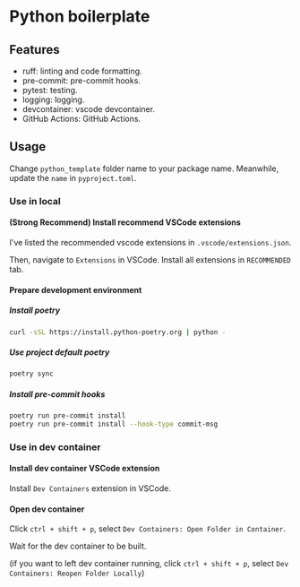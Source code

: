 # Python boilerplate

## Features
- ruff: linting and code formatting.
- pre-commit: pre-commit hooks.
- pytest: testing.
- logging: logging.
- devcontainer: vscode devcontainer.
- GitHub Actions: GitHub Actions.

## Usage

Change `python_template` folder name to your package name. Meanwhile, update the `name` in `pyproject.toml`.

### Use in local

#### (Strong Recommend) Install recommend VSCode extensions

I've listed the recommended vscode extensions in `.vscode/extensions.json`.<br>

Then, navigate to `Extensions` in VSCode. Install all extensions in `RECOMMENDED` tab.


#### Prepare development environment

##### Install poetry
```sh
curl -sSL https://install.python-poetry.org | python -
```

##### Use project default poetry
```sh
poetry sync
```

##### Install pre-commit hooks
```sh
poetry run pre-commit install
poetry run pre-commit install --hook-type commit-msg
```

### Use in dev container

#### Install dev container VSCode extension

Install `Dev Containers` extension in VSCode.

#### Open dev container

Click `ctrl + shift + p`, select `Dev Containers: Open Folder in Container`.<br>

Wait for the dev container to be built.

(if you want to left dev container running, click `ctrl + shift + p`, select `Dev Containers: Reopen Folder Locally`)
